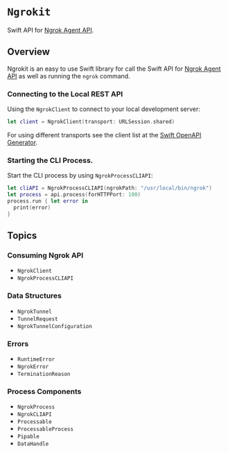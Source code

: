 # ``Ngrokit``

Swift API for [Ngrok Agent API](https://ngrok.com/docs/agent/api/).

## Overview

Ngrokit is an easy to use Swift library for call the Swift API for [Ngrok Agent API](https://ngrok.com/docs/agent/api/) as well as running the `ngrok` command. 

### Connecting to the Local REST API

Using the ``NgrokClient`` to connect to your local development server:

```swift
let client = NgrokClient(transport: URLSession.shared)
```

For using different transports see the client list at the [Swift OpenAPI Generator](https://github.com/apple/swift-openapi-generator?tab=readme-ov-file#package-ecosystem). 

### Starting the CLI Process.

Start the CLI process by using ``NgrokProcessCLIAPI``:

```swift
let cliAPI = NgrokProcessCLIAPI(ngrokPath: "/usr/local/bin/ngrok")
let process = api.process(forHTTPPort: 100)
process.run { let error in
  print(error)
}
```

## Topics

### Consuming Ngrok API

- ``NgrokClient``
- ``NgrokProcessCLIAPI``

### Data Structures

- ``NgrokTunnel``
- ``TunnelRequest``
- ``NgrokTunnelConfiguration``

### Errors

- ``RuntimeError``
- ``NgrokError``
- ``TerminationReason``

### Process Components

- ``NgrokProcess``
- ``NgrokCLIAPI``
- ``Processable``
- ``ProcessableProcess``
- ``Pipable``
- ``DataHandle``
